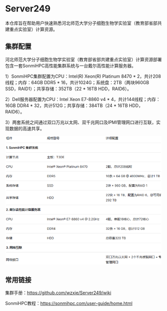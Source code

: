 # Server249
本仓库旨在帮助用户快速熟悉河北师范⼤学分⼦细胞⽣物学实验室（教育部省部共建重点实验室）计算资源。

## 集群配置
河北师范⼤学分⼦细胞⽣物学实验室（教育部省部共建重点实验室）计算资源部署包含一套SonmiHPC高性能集群系统与一台戴尔高性能计算服务器。

1）SonmiHPC集群配置为CPU：Intel(R) Xeon(R) Platinum 8470 * 2，共计208线程；内存：64GB DDR5 * 16，共计1024G；系统盘：2TB（两块960GB SSD，RAID1）；共享存储：352TB（22 * 16TB HDD，RAID6）。

2）Dell服务器配置为CPU：Intel Xeon E7-8860 v4 * 4，共计144线程；内存：16GB DDR4 * 32，共计512G；共享存储：384TB（24 * 16TB HDD，RAID6）。

3）两套系统之间通过双口万兆以太网、双千兆网口及IPMI管理网口进行互联，实现数据的高速共享。

![hardware](https://github.com/wzxie/Server249/blob/main/Hardware.png)

## 常用链接
集群手册：https://github.com/wzxie/Server249/wiki

SonmiHPC教程：https://sonmihpc.com/user-guide/home.html
